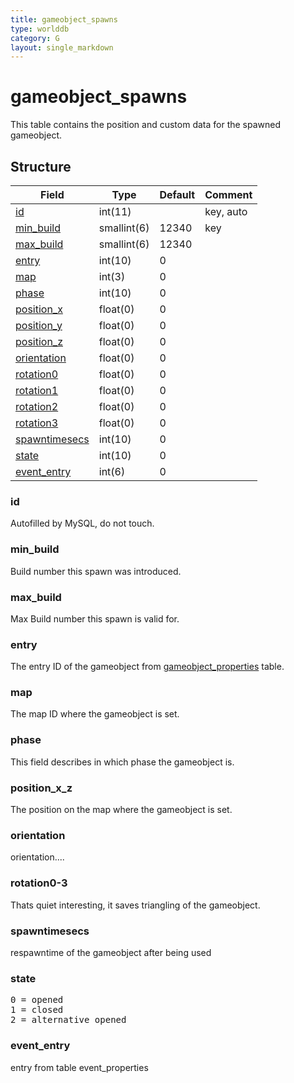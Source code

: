 ```yaml
---
title: gameobject_spawns
type: worlddb
category: G
layout: single_markdown
---
```


# gameobject_spawns
This table contains the position and custom data for the spawned gameobject.

## Structure

Field                                   | Type          | Default | Comment 
--------------------------------------- | ------------- | ------- | --------
[id](#id)                               | int(11)       |         | key, auto
[min_build](#min_build)                 | smallint(6)   | 12340   | key
[max_build](#max_build)                 | smallint(6)   | 12340   |
[entry](#entry)                         | int(10)       | 0       |         
[map](#map)                             | int(3)        | 0       |         
[phase](#phase)                         | int(10)       | 0       |  
[position_x](#position_x_z)             | float(0)      | 0       |         
[position_y](#position_x_z)             | float(0)      | 0       |         
[position_z](#position_x_z)             | float(0)      | 0       |         
[orientation](#orientation)             | float(0)      | 0       |         
[rotation0](#rotation0-3)               | float(0)      | 0       |         
[rotation1](#rotation0-3)               | float(0)      | 0       |         
[rotation2](#rotation0-3)               | float(0)      | 0       |         
[rotation3](#rotation0-3)               | float(0)      | 0       |   
[spawntimesecs](#spawntimesecs)         | int(10)       | 0       |      
[state](#state)                         | int(10)       | 0       |         
[event_entry](#event_entry)             | int(6)        | 0       |   

### id

Autofilled by MySQL, do not touch.

### min_build

Build number this spawn was introduced.

### max_build

Max Build number this spawn is valid for.


### entry

The entry ID of the gameobject from [gameobject_properties](/Wiki/database/world/gameobject_properties/ "Gameobject properties") table.

### map

The map ID where the gameobject is set.

### phase

This field describes in which phase the gameobject is.

### position_x_z

The position on the map where the gameobject is set.

### orientation

orientation....

### rotation0-3

Thats quiet interesting, it saves triangling of the gameobject.

### spawntimesecs

respawntime of the gameobject after being used

### state

<pre>
0 = opened
1 = closed
2 = alternative opened
</pre>

### event_entry

entry from table event_properties

